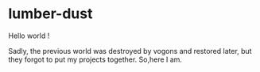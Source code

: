 # lumber-dust

Hello world !

Sadly, the previous world was destroyed by vogons and restored later, but they forgot to put my projects together. So,here I am.
